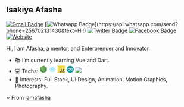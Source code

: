 ## Isakiye Afasha
[![Gmail Badge](https://img.shields.io/badge/-Gmail-c14438?style=flat-square&logo=Gmail&logoColor=white&link=mailto:contato.afashaisakiye@gmail.com)](mailto:contato.afashaisakiye@gmail.com) [![Whatsapp Badge](https://img.shields.io/badge/-Whatsapp-4CA143?style=flat-square&labelColor=4CA143&logo=whatsapp&logoColor=white&link=https://api.whatsapp.com/send?phone=256702131430&text=Hi!)](https://api.whatsapp.com/send?phone=256702131430&text=Hi!) [![Twitter Badge](https://img.shields.io/badge/-Twitter-1da1f2?style=flat-square&labelColor=1da1f2&logo=twitter&logoColor=white&link=https://www.twitter.com/iamafasha/)](https://www.twitter.com/iamafasha/) [![Facebook Badge](https://img.shields.io/badge/-Facebook-3b5998?style=flat-square&labelColor=3b5998&logo=facebook&logoColor=white&link=https://www.facebook.com/iamafasha/)](https://www.facebook.com/iamafasha/) [![Website](https://img.shields.io/badge/iamafasha.com-purple?style=flat-square&labelColor=purple&link=https://www.iamafasha.com/iamafasha/)](https://www.iamafasha.com/)

Hi, I am Afasha, a mentor, and Enterprenuer and Innovator.

- :books: I’m currently learning Vue and Dart.
- :computer: Techs: <img height="20" src="https://raw.githubusercontent.com/github/explore/80688e429a7d4ef2fca1e82350fe8e3517d3494d/topics/nodejs/nodejs.png">  <img height="20" src="https://raw.githubusercontent.com/github/explore/80688e429a7d4ef2fca1e82350fe8e3517d3494d/topics/react/react.png">  <img height="20" src="https://raw.githubusercontent.com/github/explore/80688e429a7d4ef2fca1e82350fe8e3517d3494d/topics/javascript/javascript.png">  <img height="20" src="https://raw.githubusercontent.com/github/explore/80688e429a7d4ef2fca1e82350fe8e3517d3494d/topics/arduino/arduino.png">  <img height="20" src="https://s.w.org/style/images/about/WordPress-logotype-wmark.png">
- :pushpin: Interests: Full Stack, UI Design, Animation, Motion Graphics, Photography.

⭐️ From [iamafasha](https://github.com/iamafasha)
